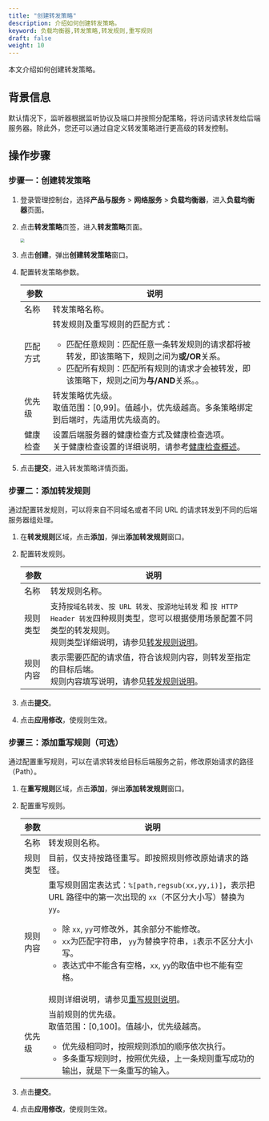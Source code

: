 ```yaml
---
title: "创建转发策略"
description: 介绍如何创建转发策略。
keyword: 负载均衡器,转发策略,转发规则,重写规则
draft: false
weight: 10
---
```


本文介绍如何创建转发策略。

## 背景信息

默认情况下，监听器根据监听协议及端口并按照分配策略，将访问请求转发给后端服务器。除此外，您还可以通过自定义转发策略进行更高级的转发控制。

## 操作步骤

### 步骤一：创建转发策略

1. 登录管理控制台，选择**产品与服务** > **网络服务** > **负载均衡器**，进入**负载均衡器**页面。

2. 点击**转发策略**页签，进入**转发策略**页面。

   <img src="../../../_images/create_forward_policy.png" style="zoom:50%;" />

3. 点击**创建**，弹出**创建转发策略**窗口。

4. 配置转发策略参数。

   | 参数     | 说明                                                         |
   | -------- | ------------------------------------------------------------ |
   | 名称     | 转发策略名称。                                               |
   | 匹配方式 | 转发规则及重写规则的匹配方式：<ul><li>匹配任意规则：匹配任意一条转发规则的请求都将被转发，即该策略下，规则之间为**或/OR**关系。</li><li>匹配所有规则：匹配所有规则的请求才会被转发，即该策略下，规则之间为**与/AND**关系。。</li></ul> |
   | 优先级   | 转发策略优先级。<br/>取值范围：[0,99]。值越小，优先级越高。多条策略绑定到后端时，先适用优先级高的。 |
   | 健康检查 | 设置后端服务器的健康检查方式及健康检查选项。<br/>关于健康检查设置的详细说明，请参考[健康检查概述](/network/loadbalancer/manual/healthy/intro/)。 |

5. 点击**提交**，进入转发策略详情页面。

### 步骤二：添加转发规则

通过配置转发规则，可以将来自不同域名或者不同 URL 的请求转发到不同的后端服务器组处理。

1. 在**转发规则**区域，点击**添加**，弹出**添加转发规则**窗口。

2. 配置转发规则。

   | 参数     | 说明                                                         |
   | -------- | ------------------------------------------------------------ |
   | 名称     | 转发规则名称。                                               |
   | 规则类型 | 支持`按域名转发`、`按 URL 转发`、`按源地址转发` 和 `按 HTTP Header 转发`四种规则类型，您可以根据使用场景配置不同类型的转发规则。<br/>规则类型详细说明，请参见[转发规则说明](/network/loadbalancer/manual/forward_rule/intro/#转发规则)。 |
   | 规则内容 | 表示需要匹配的请求值，符合该规则内容，则转发至指定的目标后端。<br/>规则内容填写说明，请参见[转发规则说明](/network/loadbalancer/manual/forward_rule/intro/#转发规则)。 |

3. 点击**提交**。
3. 点击**应用修改**，使规则生效。

### 步骤三：添加重写规则（可选）

通过配置重写规则，可以在请求转发给目标后端服务之前，修改原始请求的路径（Path）。

1. 在**重写规则**区域，点击**添加**，弹出**添加转发规则**窗口。

2. 配置重写规则。

   | 参数     | 说明                                                         |
   | -------- | ------------------------------------------------------------ |
   | 名称     | 转发规则名称。                                               |
   | 规则类型 | 目前，仅支持按路径重写。即按照规则修改原始请求的路径。       |
   | 规则内容 | 重写规则固定表达式：`%[path,regsub(xx,yy,i)]`，表示把 URL 路径中的第一次出现的 `xx`（不区分大小写）替换为 `yy`。<br/><ul><li> 除 `xx`, `yy`可修改外，其余部分不能修改。</li> <li>  `xx`为匹配字符串， `yy`为替换字符串，`i`表示不区分大小写。</li> <li> 表达式中不能含有空格，`xx`, `yy`的取值中也不能有空格。</li> </ul><br/>规则详细说明，请参见[重写规则说明](/network/loadbalancer/manual/forward_rule/intro/#转发规则)。 |
   | 优先级   | 当前规则的优先级。<br/>取值范围：[0,100]。值越小，优先级越高。<ul> <li> 优先级相同时，按照规则添加的顺序依次执行。</li> <li> 多条重写规则时，按照优先级，上一条规则重写成功的输出，就是下一条重写的输入。</li> </ul> |

3. 点击**提交**。
4. 点击**应用修改**，使规则生效。

